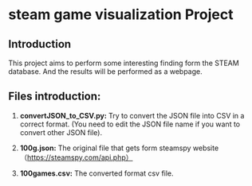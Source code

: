 # steam game visualization Project

## Introduction
This project aims to perform some interesting finding form the STEAM database. And the results will be performed as a webpage.


## Files introduction:
1. **convertJSON_to_CSV.py:**
Try to convert the JSON file into CSV in a correct format. (You need to edit the JSON file name if you want to convert other JSON file).

2. **100g.json:**
The original file that gets form steamspy website（https://steamspy.com/api.php）

3. **100games.csv:** 
The converted format csv file.

